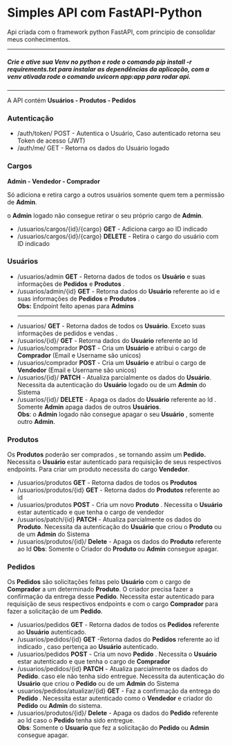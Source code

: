<h1>
    Simples API com FastAPI-Python</h1>
<p>
    Api criada com o framework python FastAPI, com principio de consolidar meus conhecimentos.
</p>
<hr>
<h5>
    Crie e ative sua Venv no python e rode o comando pip install -r requirements.txt para instalar as dependências da aplicação, com a venv ativada rode o comando uvicorn app:app para rodar api.
</h5>
<hr>
<p>A API contém <b>Usuários - Produtos - Pedidos</b>
</p>


<h3>
Autenticação
</h3>

<ul>
    <li> /auth/token/ POST - Autentica o Usuário, Caso autenticado retorna seu Token de acesso (JWT)
    <li> /auth/me/ GET - Retorna os dados do Usuário logado
</ul>

<h3>
    Cargos
</h3>
<p>
    <b>Admin - Vendedor - Comprador</b>
</p>
<p> Só adiciona e retira cargo a outros usuários somente quem tem a permissão de <b> Admin</b>.
<p>
o <b>Admin</b> logado não consegue retirar o seu próprio cargo de <b>Admin</b>.
</p>
<ul>
    <li> /usuarios/cargos/{id}/{cargo} <b>GET</b>  - Adiciona cargo ao ID indicado
    <li> /usuarios/cargos/{id}/{cargo} <b>DELETE</b> -
    Retira o cargo do usuário com ID indicado

</ul>


<h3>
    Usuários
</h3>

<ul>
    <li> /usuarios/admin <b>GET</b> - Retorna dados de todos os <b>Usuário</b> e suas informações de <b>Pedidos</b> e <b>Produtos</b> . <br>
    <li> /usuarios/admin/{id} <b>GET</b> - Retorna dados do <b>Usuário</b> referente ao id e suas informações de <b>Pedidos</b>  e <b>Produtos</b> . <br>
    <b>Obs:</b> Endpoint feito apenas para <b>Admins</b>
    <hr>
    <li> /usuarios/ <b>GET</b> - Retorna dados de todos os <b>Usuário</b>. Exceto suas informações de pedidos e vendas .
    <li> /usuarios/{id}/ <b>GET</b> - Retorna dados do <b>Usuário</b> referente ao Id    <li> /usuarios/comprador <b>POST</b> - Cria um <b>Usuário</b> e atribui o cargo de <b>Comprador</b> (Email e Username são unicos)
    <li> /usuarios/comprador <b>POST</b> - Cria um <b>Usuário</b> e atribui o cargo de <b>Vendedor</b> (Email e Username são unicos)
    <li> /usuarios/{id}/ <b>PATCH</b> - Atualiza parcialmente os dados do <b>Usuário</b>. Necessita da autenticação do  <b>Usuário</b> logado ou de um <b>Admin</b> do Sistema
    <li> /usuarios/{id}/ <b>DELETE</b> - Apaga os dados do <b>Usuário</b> referente ao Id . Somente <b> Admin</b> apaga dados de outros  <b>Usuários</b>. <br>
    <b>Obs</b>: o <b>Admin</b> logado não consegue apagar o seu <b>Usuário</b> , somente outro <b>Admin</b>.
</ul>

<h3>
Produtos
</h3>
<p>
    Os <b>Produtos</b> poderão ser comprados , se tornando assim um <b> Pedido.</b> Necessita o <b>Usuário </b>estar autenticado para requisição de seus respectivos endpoints. Para criar um produto necessita do cargo <b>Vendedor</b>.
</p>
</p>
<ul>
    <li> /usuarios/produtos <b>GET</b>  - Retorna dados de todos os <b>Produtos</b> 
    <li> /usuarios/produtos/{id} <b>GET</b>  - Retorna dados do <b>Produtos</b>  referente ao id
    <li> /usuarios/produtos <b>POST</b>  - Cria um novo <b>Produto</b> . Necessita o <b>Usuário</b> estar autenticado e que tenha o cargo de vendedor
    <li> /usuarios/patch/{id} <b>PATCH</b> - Atualiza parcialmente os dados do <b>Produto</b>. Necessita da autenticação do  <b>Usuário</b> que criou o <b>Produto</b> ou de um <b>Admin</b> do Sistema
    <li> /usuarios/produtos/{id}/ <b>Delete</b> - Apaga os dados do <b>Produto</b> referente ao Id
    <b>Obs</b>: Somente o Criador do <b> Produto </b> ou <b>Admin</b> consegue apagar.
</ul>

<h3>
Pedidos
</h3>
<p>
    Os <b>Pedidos</b> são solicitações feitas pelo <b>Usuário</b> com o cargo de <b>Comprador</b> a um determinado <b>Produto</b>. O criador precisa fazer a confirmação da entrega desse <b> Pedido</b>. Necessita estar autenticado para requisição de seus respectivos endpoints e com o cargo <b>Comprador</b> para fazer a solicitação de um  <b>Pedido</b>.
</p>

<ul>
    <li> /usuarios/pedidos <b>GET</b>  - Retorna dados de todos os <b>Pedidos</b> referente ao <b>Usuário</b> autenticado.
    <li> /usuarios/pedidos/{id} <b>GET</b>  -Retorna dados do <b>Pedidos</b> referente ao id indicado , caso pertença ao <b>Usuário</b> autenticado.
    <li> /usuarios/pedidos <b>POST</b>  - Cria um novo <b>Pedido</b> . Necessita o <b>Usuário</b> estar autenticado e que tenha o cargo de <b>Comprador</b>
    <li> /usuarios/pedidos/{id} <b>PATCH</b> - Atualiza parcialmente os dados do <b>Pedido</b>. caso ele não tenha sido entregue. Necessita da autenticação do  <b>Usuário</b> que criou o <b>Pedido</b> ou de um <b>Admin</b> do Sistema
    <li>usuarios/pedidos/atualizar/{id} <b>GET</b> - Faz a confirmação da entrega do <b> Pedido </b>. Necessita estar autenticado como o <b>Vendedor</b> e criador do <b>Pedido</b> ou <b>Admin</b> do sistema.
    <li> /usuarios/produtos/{id}/ <b>Delete</b> - Apaga os dados do <b>Pedido</b> referente ao Id caso o <b> Pedido </b> tenha sido entregue.
    <br><b>Obs</b>: Somente o <b>Usuario</b> que fez a solicitação do <b> Pedido </b> ou <b>Admin</b> consegue apagar.


</ul>